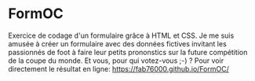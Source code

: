 # FormOC
Exercice de codage d'un formulaire grâce à HTML et CSS. Je me suis amusée à créer un formulaire avec des données fictives invitant les passionnés de foot à faire leur petits prononstics sur la future 
compétition de la coupe du monde. Et vous, pour qui votez-vous ;-) ?
Pour voir directement le résultat en ligne:
https://fab76000.github.io/FormOC/
